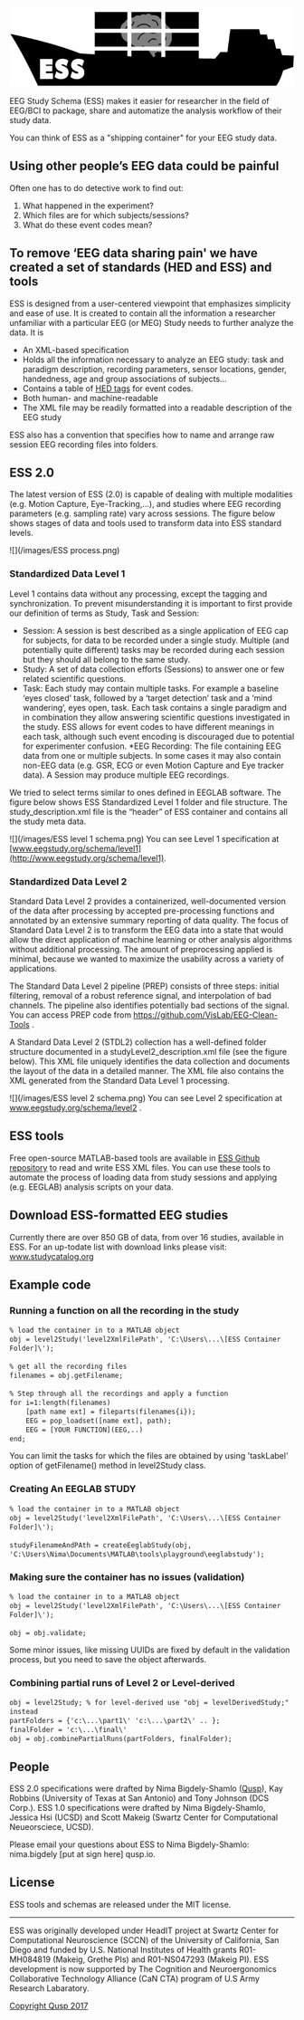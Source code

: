 ![](/images/ESS_logo_ship.png)

EEG Study Schema (ESS) makes it easier for researcher in the field of EEG/BCI to package, share and automatize the analysis workflow of their study data. 

You can think of ESS as a "shipping container" for your EEG study data.

## Using other people’s EEG data could be painful

Often one has to do detective work to find out:

1. What happened in the experiment?
2. Which files are for which subjects/sessions?
3. What do these event codes mean?

## To remove ‘EEG data sharing pain' we have created a set of standards (HED and ESS) and tools

ESS is designed from a user-centered viewpoint that emphasizes simplicity and ease of use. It is created to contain all the information a researcher unfamiliar with a particular EEG (or MEG) Study needs to further analyze the data. It is

* An XML-based specification 
* Holds all the information necessary to analyze an EEG study: task and paradigm description, recording parameters, sensor locations, gender, handedness, age and group associations of subjects…
* Contains a table of [HED tags](http://www.hedtags.org) for event codes.  
* Both human- and machine-readable
* The XML file may be readily formatted into a readable description of the EEG study 

ESS also has a convention that specifies how to name and arrange raw session EEG recording files into folders.

## ESS 2.0

The latest version of ESS (2.0) is capable of dealing with multiple modalities (e.g. Motion Capture, Eye-Tracking,...), and studies where EEG recording parameters (e.g. sampling rate) vary across sessions. The figure below shows stages of data and tools used to transform data into ESS standard levels.

![](/images/ESS process.png)
### <a name="level1">Standardized Data Level 1</a>

Level 1 contains data without any processing, except the tagging and synchronization. To prevent misunderstanding it is important to first provide our definition of terms as Study, Task and Session:

* Session: A session is best described as a single application of EEG cap for subjects, for data to be recorded under a single study. Multiple (and potentially quite different) tasks may be recorded during each session but they should all belong to the same study.
* Study: A set of data collection efforts (Sessions) to answer one or few related scientific questions. 
* Task: Each study may contain multiple tasks. For example a baseline ‘eyes closed’ task, followed by a ‘target detection’ task and a ‘mind wandering’, eyes open, task. Each task contains a single paradigm and in combination they allow answering scientific questions investigated in the study. ESS allows for event codes to have different meanings in each task, although such event encoding is discouraged due to potential for experimenter confusion.
*EEG Recording: The file containing EEG data from one or multiple subjects. In some cases it may also contain non-EEG data (e.g. GSR, ECG or even Motion Capture and Eye tracker data). A Session may produce multiple EEG recordings.

We tried to select terms similar to ones defined in EEGLAB software. The figure below shows ESS Standardized Level 1 folder and file structure. The study_description.xml file is the “header” of ESS container and contains all the study meta data. 

![](/images/ESS level 1 schema.png)
You can see Level 1 specification at [www.eegstudy.org/schema/level1](http://www.eegstudy.org/schema/level1). 

### <a name="level2">Standardized Data Level 2</a>

Standard Data Level 2 provides a containerized, well-documented version of the data after processing by accepted pre-processing functions and annotated by an extensive summary reporting of data quality. The focus of Standard Data Level 2 is to transform the EEG data into a state that would allow the direct application of machine learning or other analysis algorithms without additional processing. The amount of preprocessing applied is minimal, because we wanted to maximize the usability across a variety of applications. 

The Standard Data Level 2 pipeline (PREP) consists of three steps: initial filtering, removal of a robust reference signal, and interpolation of bad channels. The pipeline also identifies potentially bad sections of the signal. You can access PREP code from https://github.com/VisLab/EEG-Clean-Tools . 

A Standard Data Level 2 (STDL2) collection has a well-defined folder structure documented in a studyLevel2_description.xml file (see the figure below). This XML file uniquely identifies the data collection and documents the layout of the data in a detailed manner. The XML file also contains the XML generated from the Standard Data Level 1 processing.

![](/images/ESS level 2 schema.png)
You can see Level 2 specification at www.eegstudy.org/schema/level2 .

## <a name="tools">ESS tools</a>

Free open-source MATLAB-based tools are available in [ESS Github repository](https://github.com/bigdelys/ESS) to read and write ESS XML files. You can use these tools to automate the process of loading data from study sessions and applying (e.g. EEGLAB) analysis scripts on your data.

## Download ESS-formatted EEG studies

Currently there are over 850 GB of data, from over 16 studies, available in ESS. For an up-todate list with download links please visit: www.studycatalog.org

## Example code

### Running a function on all the recording in the study
```
% load the container in to a MATLAB object
obj = level2Study('level2XmlFilePath', 'C:\Users\...\[ESS Container Folder]\');

% get all the recording files 
filenames = obj.getFilename;

% Step through all the recordings and apply a function
for i=1:length(filenames)
    [path name ext] = fileparts(filenames{i});
    EEG = pop_loadset([name ext], path);
	EEG = [YOUR FUNCTION](EEG,..)
end;
```
You can limit the tasks for which the files are obtained by using 'taskLabel' option of getFilename() method in level2Study class.

### Creating An EEGLAB STUDY

```
% load the container in to a MATLAB object
obj = level2Study('level2XmlFilePath', 'C:\Users\...\[ESS Container Folder]\');

studyFilenameAndPAth = createEeglabStudy(obj, 'C:\Users\Nima\Documents\MATLAB\tools\playground\eeglabstudy');
```

### Making sure the container has no issues (validation)
```
% load the container in to a MATLAB object
obj = level2Study('level2XmlFilePath', 'C:\Users\...\[ESS Container Folder]\');

obj = obj.validate;

```
Some minor issues, like missing UUIDs are fixed by default in the validation process, but you need to save the object afterwards.
### Combining partial runs of Level 2 or Level-derived
```
obj = level2Study; % for level-derived use "obj = levelDerivedStudy;" instead
partFolders = {'c:\...\part1\' 'c:\...\part2\' .. };
finalFolder = 'c:\...\final\'
obj = obj.combinePartialRuns(partFolders, finalFolder);

```
## People

ESS 2.0 specifications were drafted by Nima Bigdely-Shamlo ([Qusp](http://qusp.io)), Kay Robbins (University of Texas at San Antonio) and Tony Johnson (DCS Corp.). ESS 1.0 specifications were drafted by Nima Bigdely-Shamlo,  Jessica Hsi (UCSD) and Scott Makeig (Swartz Center for Computational Neueorsciece, UCSD).

Please email your questions about ESS to Nima Bigdely-Shamlo: nima.bigdely [put at sign here] qusp.io.

## License

ESS tools and schemas are released under the MIT license.

***

ESS was originally developed under HeadIT project at Swartz Center for Computational Neuroscience (SCCN) of the University of California, San Diego and funded by U.S. National Institutes of Health grants R01-MH084819 (Makeig, Grethe PIs) and R01-NS047293 (Makeig PI). ESS development is now supported by The Cognition and Neuroergonomics Collaborative Technology Alliance (CaN CTA) program of U.S Army Research Labaratory.

[Copyright Qusp 2017](http://qusp.io)
